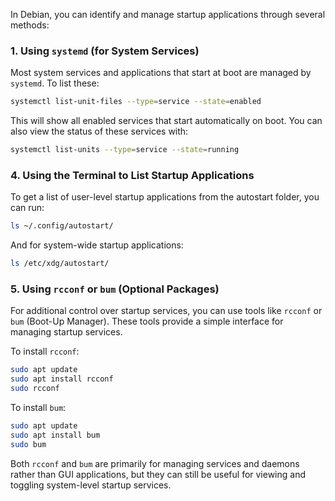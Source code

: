 In Debian, you can identify and manage startup applications through several methods:

### 1. **Using `systemd` (for System Services)**

Most system services and applications that start at boot are managed by `systemd`. To list these:

```bash
systemctl list-unit-files --type=service --state=enabled
```

This will show all enabled services that start automatically on boot. You can also view the status of these services with:

```bash
systemctl list-units --type=service --state=running
```


### 4. **Using the Terminal to List Startup Applications**

To get a list of user-level startup applications from the autostart folder, you can run:

```bash
ls ~/.config/autostart/
```

And for system-wide startup applications:

```bash
ls /etc/xdg/autostart/
```

### 5. **Using `rcconf` or `bum` (Optional Packages)**

For additional control over startup services, you can use tools like `rcconf` or `bum` (Boot-Up Manager). These tools provide a simple interface for managing startup services.

To install `rcconf`:

```bash
sudo apt update
sudo apt install rcconf
sudo rcconf
```

To install `bum`:

```bash
sudo apt update
sudo apt install bum
sudo bum
```

Both `rcconf` and `bum` are primarily for managing services and daemons rather than GUI applications, but they can still be useful for viewing and toggling system-level startup services.